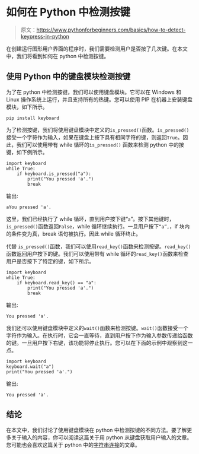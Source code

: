 # 如何在 Python 中检测按键

> 原文：<https://www.pythonforbeginners.com/basics/how-to-detect-keypress-in-python>

在创建运行图形用户界面的程序时，我们需要检测用户是否按了几次键。在本文中，我们将看到如何在 python 中检测按键。

## 使用 Python 中的键盘模块检测按键

为了在 python 中检测按键，我们可以使用键盘模块。它可以在 Windows 和 Linux 操作系统上运行，并且支持所有的热键。您可以使用 PIP 在机器上安装键盘模块，如下所示。

```
pip install keyboard
```

为了检测按键，我们将使用键盘模块中定义的`is_pressed()`函数。`is_pressed()`接受一个字符作为输入，如果在键盘上按下具有相同字符的键，则返回`True`。因此，我们可以使用带有 while 循环的`is_pressed()` 函数来检测 python 中的按键，如下例所示。

```
import keyboard
while True:
    if keyboard.is_pressed("a"):
        print("You pressed 'a'.")
        break 
```

输出:

```
aYou pressed 'a'.
```

这里，我们已经执行了 while 循环，直到用户按下键“`a`”。按下其他键时，`is_pressed()`函数返回`False`，while 循环继续执行。一旦用户按下`“a”,`，if 块内的条件变为真，break 语句被执行。因此 while 循环终止。

代替 `is_pressed()`函数，我们可以使用`read_key()`函数来检测按键。`read_key()`函数返回用户按下的键。我们可以使用带有 while 循环的`read_key()`函数来检查用户是否按下了特定的键，如下所示。

```
import keyboard
while True:
    if keyboard.read_key() == "a":
        print("You pressed 'a'.")
        break
```

输出:

```
You pressed 'a'.
```

我们还可以使用键盘模块中定义的`wait()`函数来检测按键。`wait()`函数接受一个字符作为输入。在执行时，它会一直等待，直到用户按下作为输入参数传递给函数的键。一旦用户按下右键，该功能将停止执行。您可以在下面的示例中观察到这一点。

```
import keyboard
keyboard.wait("a")
print("You pressed 'a'.") 
```

输出:

```
You pressed 'a'.
```

## 结论

在本文中，我们讨论了使用键盘模块在 python 中检测按键的不同方法。要了解更多关于输入的内容，你可以阅读这篇关于用 python 从键盘获取用户输入的文章。您可能也会喜欢这篇关于 python 中的[字符串连接](https://www.pythonforbeginners.com/concatenation/string-concatenation-and-formatting-in-python)的文章。